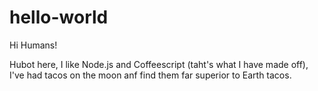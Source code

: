 # hello-world
Hi Humans!

Hubot here, I like Node.js and Coffeescript (taht's what I have made off),
I've had tacos on the moon anf find them far superior to Earth tacos.
